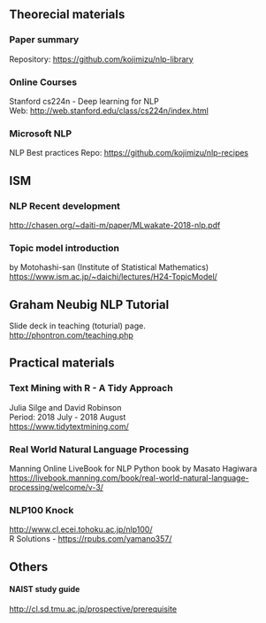 
## Theorecial materials
### Paper summary   
Repository: https://github.com/kojimizu/nlp-library  

### Online Courses
Stanford cs224n - Deep learning for NLP  
Web: http://web.stanford.edu/class/cs224n/index.html   

### Microsoft NLP
NLP Best practices 
Repo: https://github.com/kojimizu/nlp-recipes  

## ISM   
### NLP Recent development  
http://chasen.org/~daiti-m/paper/MLwakate-2018-nlp.pdf  

### Topic model introduction
by Motohashi-san (Institute of Statistical Mathematics)  
https://www.ism.ac.jp/~daichi/lectures/H24-TopicModel/  

## Graham Neubig NLP Tutorial  
Slide deck in teaching (toturial) page.     
http://phontron.com/teaching.php  

## Practical materials
### Text Mining with R - A Tidy Approach  
Julia Silge and David Robinson   
Period: 2018 July - 2018 August  
https://www.tidytextmining.com/  

### Real World Natural Language Processing 
Manning Online LiveBook for NLP Python book by Masato Hagiwara  
https://livebook.manning.com/book/real-world-natural-language-processing/welcome/v-3/  

### NLP100 Knock  
http://www.cl.ecei.tohoku.ac.jp/nlp100/  
R Solutions - https://rpubs.com/yamano357/  

## Others  
#### NAIST study guide  
http://cl.sd.tmu.ac.jp/prospective/prerequisite  

